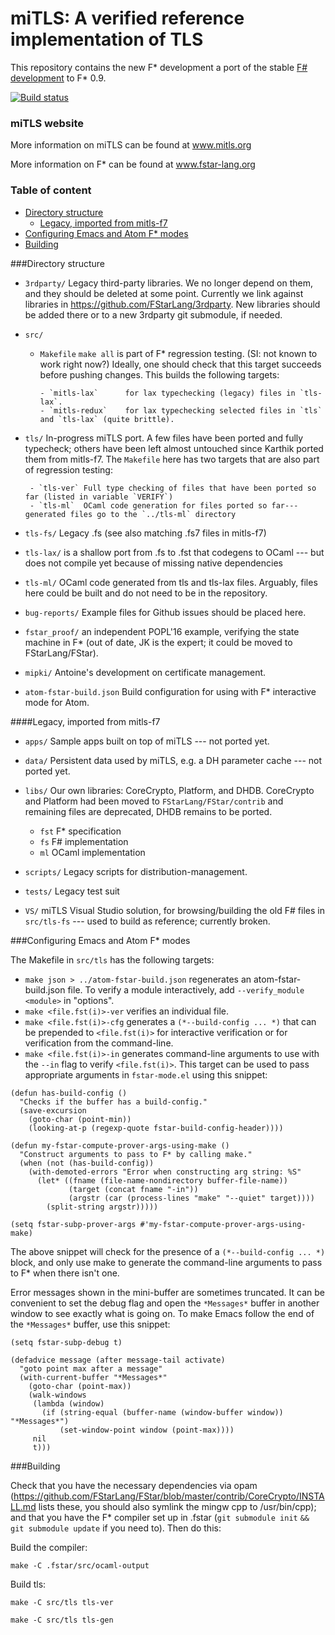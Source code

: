 miTLS: A verified reference implementation of TLS
=================================================

This repository contains the new F* development a port of the stable [F# development](https://github.com/mitls/mitls-flex) to F* 0.9.

[![Build status](https://travis-ci.org/mitls/mitls-fstar.svg?branch=master)](https://travis-ci.org/mitls/mitls-fstar)

### miTLS website

More information on miTLS can be found at www.mitls.org

More information on F\* can be found at www.fstar-lang.org

### Table of content

  * [Directory structure](#directory-structure)
  	* [Legacy, imported from mitls-f7](#legacy-imported-from-mitls-f7)
  * [Configuring Emacs and Atom F* modes](#configuring-emacs-and-atom-f-modes)
  * [Building](#building)

###Directory structure

- `3rdparty/`
	Legacy third-party libraries. We no longer depend on them, and they should be deleted at some point. Currently we link against libraries in https://github.com/FStarLang/3rdparty. New libraries should be added there or to a new 3rdparty git submodule, if needed.

- `src/`

  - `Makefile` `make all` is part of F* regression testing. (SI: not known to work right now?)
    Ideally, one should check that this target succeeds before pushing changes.
	 This builds the following targets:

    	- `mitls-lax`      for lax typechecking (legacy) files in `tls-lax`.
   		- `mitls-redux`    for lax typechecking selected files in `tls` and `tls-lax` (quite brittle).

 - `tls/` In-progress miTLS port. A few files have been ported and fully typecheck; others have been left almost untouched since Karthik ported them from mitls-f7. The `Makefile` here has two targets that are also part of regression testing:

  		- `tls-ver` Full type checking of files that have been ported so far (listed in variable `VERIFY`)
  		- `tls-ml`  OCaml code generation for files ported so far---generated files go to the `../tls-ml` directory

  - `tls-fs/` Legacy .fs (see also matching .fs7 files in mitls-f7)

  - `tls-lax/` is a shallow port from .fs to .fst that codegens to OCaml
  --- but does not compile yet because of missing native dependencies

  - `tls-ml/` OCaml code generated from tls and tls-lax files. Arguably, files here could be built and do not need to be in the repository.


  - `bug-reports/` Example files for Github issues should be placed here.

  - `fstar_proof/` an independent POPL'16 example, verifying the state machine in F* (out of date, JK is the expert; it could be moved to FStarLang/FStar).

  - `mipki/` Antoine's development on certificate management.

- `atom-fstar-build.json` Build configuration for using with F* interactive mode for Atom.


####Legacy, imported from mitls-f7

- `apps/` Sample apps built on top of miTLS --- not ported yet.

- `data/` Persistent data used by miTLS, e.g. a DH parameter cache --- not ported yet.

- `libs/` Our own libraries: CoreCrypto, Platform, and DHDB.
CoreCrypto and Platform had been moved to `FStarLang/FStar/contrib` and remaining files are deprecated, DHDB remains to be ported.
  - `fst` F* specification
  - `fs` F# implementation
  - `ml` OCaml implementation

- `scripts/` Legacy scripts for distribution-management.

- `tests/` Legacy test suit

- `VS/` miTLS Visual Studio solution, for browsing/building the old F# files in `src/tls-fs` --- used to build as reference; currently broken.

###Configuring Emacs and Atom F* modes

The Makefile in `src/tls` has the following targets:

- `make json > ../atom-fstar-build.json` regenerates an atom-fstar-build.json file. To verify a module interactively, add `--verify_module <module>` in "options".
- `make <file.fst(i)>-ver` verifies an individual file.
- `make <file.fst(i)>-cfg` generates a `(*--build-config ... *)` that can be prepended to `<file.fst(i)>` for interactive verification or for verification from the command-line.
- `make <file.fst(i)>-in` generates command-line arguments to use with the `--in` flag to verify `<file.fst(i)>`.
This target can be used to pass appropriate arguments in `fstar-mode.el` using this snippet:

```elisp
(defun has-build-config ()
  "Checks if the buffer has a build-config."
  (save-excursion
    (goto-char (point-min))
    (looking-at-p (regexp-quote fstar-build-config-header))))

(defun my-fstar-compute-prover-args-using-make ()
  "Construct arguments to pass to F* by calling make."
  (when (not (has-build-config))
    (with-demoted-errors "Error when constructing arg string: %S"
      (let* ((fname (file-name-nondirectory buffer-file-name))
             (target (concat fname "-in"))
             (argstr (car (process-lines "make" "--quiet" target))))
        (split-string argstr)))))

(setq fstar-subp-prover-args #'my-fstar-compute-prover-args-using-make)
```

The above snippet will check for the presence of a  `(*--build-config ... *)` block, and only use make to generate the command-line arguments to pass to F* when there isn't one.

Error messages shown in the mini-buffer are sometimes truncated. It can be convenient to set the debug flag and open the `*Messages*` buffer in another window to see exactly what is going on. To make Emacs follow the end of the `*Messages*` buffer, use this snippet:

```elisp
(setq fstar-subp-debug t)

(defadvice message (after message-tail activate)
  "goto point max after a message"
  (with-current-buffer "*Messages*"
    (goto-char (point-max))
    (walk-windows
     (lambda (window)
       (if (string-equal (buffer-name (window-buffer window)) "*Messages*")
           (set-window-point window (point-max))))
     nil
     t)))
```

###Building

Check that you have the necessary dependencies via opam 
(https://github.com/FStarLang/FStar/blob/master/contrib/CoreCrypto/INSTALL.md lists these, you should also symlink the mingw cpp to /usr/bin/cpp);    
and that you have the F* compiler set up in .fstar (`git submodule init` `&&`  
`git submodule update` if you need to). Then do this:

Build the compiler: 
```
make -C .fstar/src/ocaml-output
```

Build tls: 
```
make -C src/tls tls-ver 
```

```
make -C src/tls tls-gen
```  